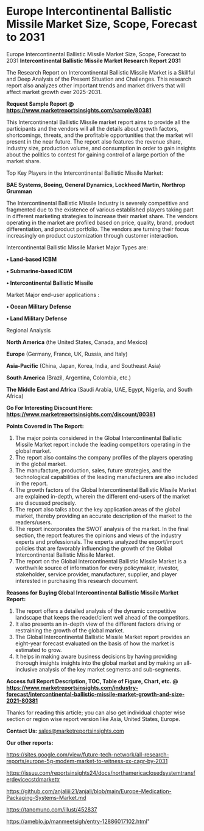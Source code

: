 # Europe Intercontinental Ballistic Missile Market Size, Scope, Forecast to 2031
Europe Intercontinental Ballistic Missile Market Size, Scope, Forecast to 2031
<strong>Intercontinental Ballistic Missile Market Research Report 2031</strong>

The Research Report on Intercontinental Ballistic Missile Market is a Skillful and Deep Analysis of the Present Situation and Challenges. This research report also analyzes other important trends and market drivers that will affect market growth over 2025-2031.

<strong>Request Sample Report @ <a href=https://www.marketreportsinsights.com/sample/80381>https://www.marketreportsinsights.com/sample/80381</a></strong>

This Intercontinental Ballistic Missile market report aims to provide all the participants and the vendors will all the details about growth factors, shortcomings, threats, and the profitable opportunities that the market will present in the near future. The report also features the revenue share, industry size, production volume, and consumption in order to gain insights about the politics to contest for gaining control of a large portion of the market share.

Top Key Players in the Intercontinental Ballistic Missile Market:

<strong>BAE Systems, Boeing, General Dynamics, Lockheed Martin, Northrop Grumman</strong>

The Intercontinental Ballistic Missile Industry is severely competitive and fragmented due to the existence of various established players taking part in different marketing strategies to increase their market share. The vendors operating in the market are profiled based on price, quality, brand, product differentiation, and product portfolio. The vendors are turning their focus increasingly on product customization through customer interaction.

Intercontinental Ballistic Missile Market Major Types are:

<strong>• Land-based ICBM

• Submarine-based ICBM

• Intercontinental Ballistic Missile</strong>

Market Major end-user applications :

<strong>• Ocean Military Defense

• Land Military Defense</strong>

Regional Analysis

</u><strong><b>North America</b></strong> (the United States, Canada, and Mexico)

<strong><b>Europe </b></strong>(Germany, France, UK, Russia, and Italy)

<strong><b>Asia-Pacific</b></strong> (China, Japan, Korea, India, and Southeast Asia)

<strong><b>South America</b></strong> (Brazil, Argentina, Colombia, etc.)

<strong><b>The Middle East and Africa</b></strong> (Saudi Arabia, UAE, Egypt, Nigeria, and South Africa)

<strong>Go For Interesting Discount Here: <a href=https://www.marketreportsinsights.com/discount/80381>https://www.marketreportsinsights.com/discount/80381</a></strong>

<strong>Points Covered in The Report:</strong>
<ol>
  <li>The major points considered in the Global Intercontinental Ballistic Missile Market report include the leading competitors operating in the global market.</li>
  <li>The report also contains the company profiles of the players operating in the global market.</li>
  <li>The manufacture, production, sales, future strategies, and the technological capabilities of the leading manufacturers are also included in the report.</li>
  <li>The growth factors of the Global Intercontinental Ballistic Missile Market are explained in-depth, wherein the different end-users of the market are discussed precisely.</li>
  <li>The report also talks about the key application areas of the global market, thereby providing an accurate description of the market to the readers/users.</li>
  <li>The report incorporates the SWOT analysis of the market. In the final section, the report features the opinions and views of the industry experts and professionals. The experts analyzed the export/import policies that are favorably influencing the growth of the Global Intercontinental Ballistic Missile Market.</li>
  <li>The report on the Global Intercontinental Ballistic Missile Market is a worthwhile source of information for every policymaker, investor, stakeholder, service provider, manufacturer, supplier, and player interested in purchasing this research document.</li>
</ol>
<strong>Reasons for Buying Global Intercontinental Ballistic Missile Market Report:</strong>

<ol>
  <li>The report offers a detailed analysis of the dynamic competitive landscape that keeps the reader/client well ahead of the competitors.</li>
  <li>It also presents an in-depth view of the different factors driving or restraining the growth of the global market.</li>
  <li>The Global Intercontinental Ballistic Missile Market report provides an eight-year forecast evaluated on the basis of how the market is estimated to grow.</li>
  <li>It helps in making aware business decisions by having providing thorough insights insights into the global market and by making an all-inclusive analysis of the key market segments and sub-segments.</li>
</ol>
<strong>Access full Report Description, TOC, Table of Figure, Chart, etc. @ <a href=https://www.marketreportsinsights.com/industry-forecast/intercontinental-ballistic-missile-market-growth-and-size-2021-80381>https://www.marketreportsinsights.com/industry-forecast/intercontinental-ballistic-missile-market-growth-and-size-2021-80381</a></strong>


Thanks for reading this article; you can also get individual chapter wise section or region wise report version like Asia, United States, Europe.

<strong>Contact Us:</strong>
sales@marketreportsinsights.com

<strong>Our other reports:</strong>

<a href=https://sites.google.com/view/future-tech-network/all-research-reports/europe-5g-modem-market-to-witness-xx-cagr-by-2031>https://sites.google.com/view/future-tech-network/all-research-reports/europe-5g-modem-market-to-witness-xx-cagr-by-2031</a>

<a href=https://issuu.com/reportsinsights24/docs/northamericaclosedsystemtransferdevicecstdmarkettr>https://issuu.com/reportsinsights24/docs/northamericaclosedsystemtransferdevicecstdmarkettr</a>

<a href=https://github.com/anjaliiii21/anjali/blob/main/Europe-Medication-Packaging-Systems-Market.md>https://github.com/anjaliiii21/anjali/blob/main/Europe-Medication-Packaging-Systems-Market.md</a>

<a href=https://tanomuno.com/illust/452837>https://tanomuno.com/illust/452837</a>

<a href=https://ameblo.jp/manmeetsigh/entry-12886017102.html>https://ameblo.jp/manmeetsigh/entry-12886017102.html</a>"
